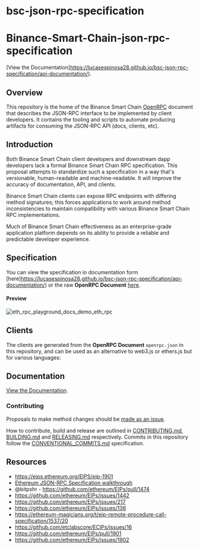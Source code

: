 # bsc-json-rpc-specification
 
# Binance-Smart-Chain-json-rpc-specification

[View the Documentation]https://lucasespinosa28.github.io/bsc-json-rpc-specification/api-documentation/).

## Overview

This repository is the home of the Binance Smart Chain [OpenRPC](https://spec.open-rpc.org) document that describes the JSON-RPC interface to be implemented by client developers. It contains the tooling and scripts to automate producing artifacts for consuming the JSON-RPC API (docs, clients, etc).

## Introduction

Both Binance Smart Chain client developers and downstream dapp developers lack a formal Binance Smart Chain RPC specification. This proposal attempts to standardize such a specification in a way that's versionable, human-readable and machine-readable. It will improve the accuracy of documentation, API, and clients.

Binance Smart Chain clients can expose RPC endpoints with differing method signatures; this forces applications to work around method inconsistencies to maintain compatibility with various Binance Smart Chain RPC implementations.

Much of Binance Smart Chain effectiveness as an enterprise-grade application platform depends on its ability to provide a reliable and predictable developer experience.

## Specification

You can view the specification in documentation form [here]https://lucasespinosa28.github.io/bsc-json-rpc-specification/api-documentation/) or the raw **OpenRPC Document** [here](openrpc.json).

#### Preview

![eth_rpc_playground_docs_demo_eth_rpc](https://user-images.githubusercontent.com/364566/71375336-ba47f980-2572-11ea-9cd5-38c5149c485a.gif)


## Clients

The clients are generated from the **OpenRPC Document** `openrpc.json` in this repository, and can be used as an alternative to web3.js or ethers.js but for various languages:


## Documentation

[View the Documentation](https://lucasespinosa28.github.io/bsc-json-rpc-specification/api-documentation/).

### Contributing

Proposals to make method changes should be [made as an issue](https://help.github.com/en/articles/creating-an-issue).

How to contribute, build and release are outlined in [CONTRIBUTING.md](CONTRIBUTING.md), [BUILDING.md](BUILDING.md) and [RELEASING.md](RELEASING.md) respectively. Commits in this repository follow the [CONVENTIONAL_COMMITS.md](CONVENTIONAL_COMMITS.md) specification.

## Resources
- https://eips.ethereum.org/EIPS/eip-1901
- [Ethereum JSON-RPC Specification walkthrough](https://www.youtube.com/watch?v=EQW_wMi4tZE0)
- @bitpshr - https://github.com/ethereum/EIPs/pull/1474
- https://github.com/ethereum/EIPs/issues/1442
- https://github.com/ethereum/EIPs/issues/217
- https://github.com/ethereum/EIPs/issues/136
- https://ethereum-magicians.org/t/eip-remote-procedure-call-specification/1537/20
- https://github.com/etclabscore/ECIPs/issues/16
- https://github.com/ethereum/EIPs/pull/1901
- https://github.com/ethereum/EIPs/issues/1902
